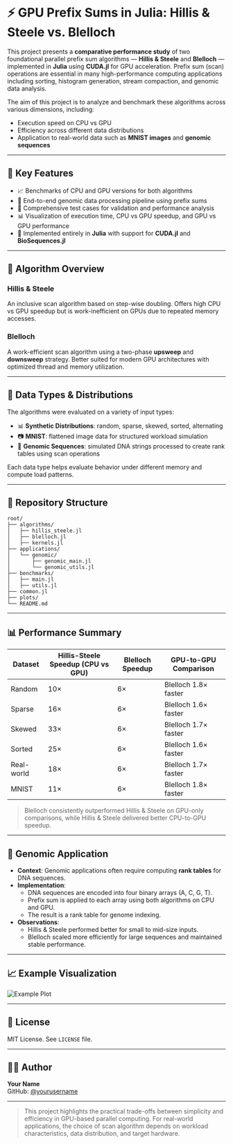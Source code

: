 # ⚡ GPU Prefix Sums in Julia: Hillis & Steele vs. Blelloch

This project presents a **comparative performance study** of two foundational parallel prefix sum algorithms — **Hillis & Steele** and **Blelloch** — implemented in **Julia** using **CUDA.jl** for GPU acceleration. Prefix sum (scan) operations are essential in many high-performance computing applications including sorting, histogram generation, stream compaction, and genomic data analysis.

The aim of this project is to analyze and benchmark these algorithms across various dimensions, including:
- Execution speed on CPU vs GPU
- Efficiency across different data distributions
- Application to real-world data such as **MNIST images** and **genomic sequences**

---

## 📌 Key Features

- 📈 Benchmarks of CPU and GPU versions for both algorithms
- 🧬 End-to-end genomic data processing pipeline using prefix sums
- 🧪 Comprehensive test cases for validation and performance analysis
- 📊 Visualization of execution time, CPU vs GPU speedup, and GPU vs GPU performance
- 🧠 Implemented entirely in **Julia** with support for **CUDA.jl** and **BioSequences.jl**

---

## 🧠 Algorithm Overview

### Hillis & Steele
An inclusive scan algorithm based on step-wise doubling. Offers high CPU vs GPU speedup but is work-inefficient on GPUs due to repeated memory accesses.

### Blelloch
A work-efficient scan algorithm using a two-phase **upsweep** and **downsweep** strategy. Better suited for modern GPU architectures with optimized thread and memory utilization.

---

## 🧪 Data Types & Distributions

The algorithms were evaluated on a variety of input types:
- 📊 **Synthetic Distributions**: random, sparse, skewed, sorted, alternating
- 📷 **MNIST**: flattened image data for structured workload simulation
- 🧬 **Genomic Sequences**: simulated DNA strings processed to create rank tables using scan operations

Each data type helps evaluate behavior under different memory and compute load patterns.

---

## 📁 Repository Structure

```
root/
├── algorithms/
│   ├── hillis_steele.jl
│   ├── blelloch.jl
│   ├── kernels.jl
├── applications/
│   └── genomic/
│       ├── genomic_main.jl
│       └── genomic_utils.jl
├── benchmarks/
│   ├── main.jl
│   ├── utils.jl
├── common.jl
├── plots/
└── README.md
```

---

## 📊 Performance Summary

| Dataset        | Hillis-Steele Speedup (CPU vs GPU) | Blelloch Speedup | GPU-to-GPU Comparison |
|----------------|-------------------------------------|-------------------|------------------------|
| Random         | 10×                                | 6×                | Blelloch 1.8× faster   |
| Sparse         | 16×                                | 6×                | Blelloch 1.6× faster   |
| Skewed         | 33×                                | 6×                | Blelloch 1.7× faster   |
| Sorted         | 25×                                | 6×                | Blelloch 1.6× faster   |
| Real-world     | 18×                                | 6×                | Blelloch 1.7× faster   |
| MNIST          | 11×                                | 6×                | Blelloch 1.8× faster   |

> Blelloch consistently outperformed Hillis & Steele on GPU-only comparisons, while Hillis & Steele delivered better CPU-to-GPU speedup.

---

## 🧬 Genomic Application

- **Context**: Genomic applications often require computing **rank tables** for DNA sequences.
- **Implementation**:
  - DNA sequences are encoded into four binary arrays (A, C, G, T).
  - Prefix sum is applied to each array using both algorithms on CPU and GPU.
  - The result is a rank table for genome indexing.
- **Observations**:
  - Hillis & Steele performed better for small to mid-size inputs.
  - Blelloch scaled more efficiently for large sequences and maintained stable performance.

---

## 📈 Example Visualization

![Example Plot](https://raw.githubusercontent.com/yourusername/gpu-prefix-sum-julia/main/plots/genomic_speedup.png)

---

## 📄 License

MIT License. See `LICENSE` file.

---

## 🙋‍♂️ Author

**Your Name**  
GitHub: [@yourusername](https://github.com/yourusername)

---

> This project highlights the practical trade-offs between simplicity and efficiency in GPU-based parallel computing. For real-world applications, the choice of scan algorithm depends on workload characteristics, data distribution, and target hardware.
